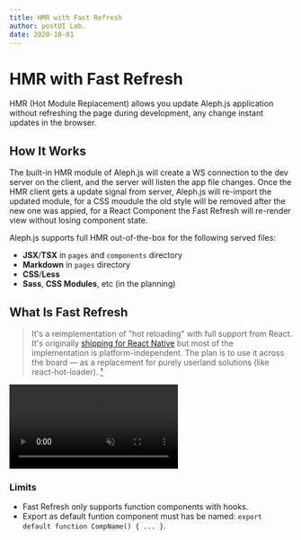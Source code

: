 ```yaml
---
title: HMR with Fast Refresh
author: postUI Lab.
date: 2020-10-01
---
```


# HMR with Fast Refresh

HMR (Hot Module Replacement) allows you update Aleph.js application without refreshing the page during development, any change instant updates in the browser.

## How It Works

The built-in HMR module of Aleph.js will create a WS connection to the dev server on the client, and the server will listen the app file changes. Once the HMR client gets a update signal from server, Aleph.js will re-import the updated module, for a CSS moudule the old style will be removed after the new one was appied, for a React Component the Fast Refresh will re-render view without losing component state.

Aleph.js supports full HMR out-of-the-box for the following served files:

- **JSX**/**TSX** in `pages` and `components` directory
- **Markdown** in `pages`  directory
- **CSS**/**Less**
- **Sass**, **CSS Modules**, etc (in the planning)

## What Is Fast Refresh

> It's a reimplementation of "hot reloading" with full support from React. It's originally [shipping for React Native](https://twitter.com/dan_abramov/status/1169687758849400832) but most of the implementation is platform-independent. The plan is to use it across the board — as a replacement for purely userland solutions (like react-hot-loader). [¹]

<video src="/docs/fast-refresh.mp4" loop autoplay muted></video>

[¹]: https://github.com/facebook/react/issues/16604#issuecomment-528663101

### Limits
- Fast Refresh only supports function components with hooks.
- Export as default funtion component must has be named: `export default function CompName() { ... }`.